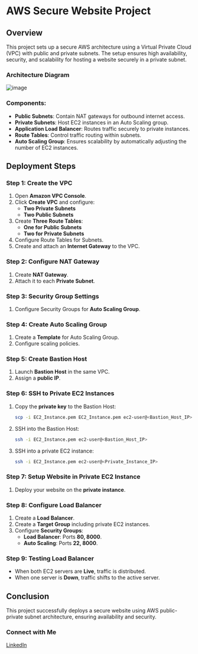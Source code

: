 # AWS Secure Website Project

## Overview
This project sets up a secure AWS architecture using a Virtual Private Cloud (VPC) with public and private subnets. The setup ensures high availability, security, and scalability for hosting a website securely in a private subnet.

### Architecture Diagram
![image](https://github.com/user-attachments/assets/148927d8-46cc-4fc5-b685-5b5e72ad2f56)



### Components:
- **Public Subnets**: Contain NAT gateways for outbound internet access.
- **Private Subnets**: Host EC2 instances in an Auto Scaling group.
- **Application Load Balancer**: Routes traffic securely to private instances.
- **Route Tables**: Control traffic routing within subnets.
- **Auto Scaling Group**: Ensures scalability by automatically adjusting the number of EC2 instances.

## Deployment Steps

### Step 1: Create the VPC
1. Open **Amazon VPC Console**.
2. Click **Create VPC** and configure:
   - **Two Private Subnets**
   - **Two Public Subnets**
3. Create **Three Route Tables**:
   - **One for Public Subnets**
   - **Two for Private Subnets**
4. Configure Route Tables for Subnets.
5. Create and attach an **Internet Gateway** to the VPC.

### Step 2: Configure NAT Gateway
1. Create **NAT Gateway**.
2. Attach it to each **Private Subnet**.

### Step 3: Security Group Settings
1. Configure Security Groups for **Auto Scaling Group**.

### Step 4: Create Auto Scaling Group
1. Create a **Template** for Auto Scaling Group.
2. Configure scaling policies.

### Step 5: Create Bastion Host
1. Launch **Bastion Host** in the same VPC.
2. Assign a **public IP**.

### Step 6: SSH to Private EC2 Instances
1. Copy the **private key** to the Bastion Host:
   ```sh
   scp -i EC2_Instance.pem EC2_Instance.pem ec2-user@<Bastion_Host_IP>:/home/ec2-user
   ```
2. SSH into the Bastion Host:
   ```sh
   ssh -i EC2_Instance.pem ec2-user@<Bastion_Host_IP>
   ```
3. SSH into a private EC2 instance:
   ```sh
   ssh -i EC2_Instance.pem ec2-user@<Private_Instance_IP>
   ```

### Step 7: Setup Website in Private EC2 Instance
1. Deploy your website on the **private instance**.

### Step 8: Configure Load Balancer
1. Create a **Load Balancer**.
2. Create a **Target Group** including private EC2 instances.
3. Configure **Security Groups**:
   - **Load Balancer**: Ports **80, 8000**.
   - **Auto Scaling**: Ports **22, 8000**.

### Step 9: Testing Load Balancer
- When both EC2 servers are **Live**, traffic is distributed.
- When one server is **Down**, traffic shifts to the active server.

## Conclusion
This project successfully deploys a secure website using AWS public-private subnet architecture, ensuring availability and security.

### Connect with Me
[LinkedIn](https://www.linkedin.com/in/ajitpal2182/)

